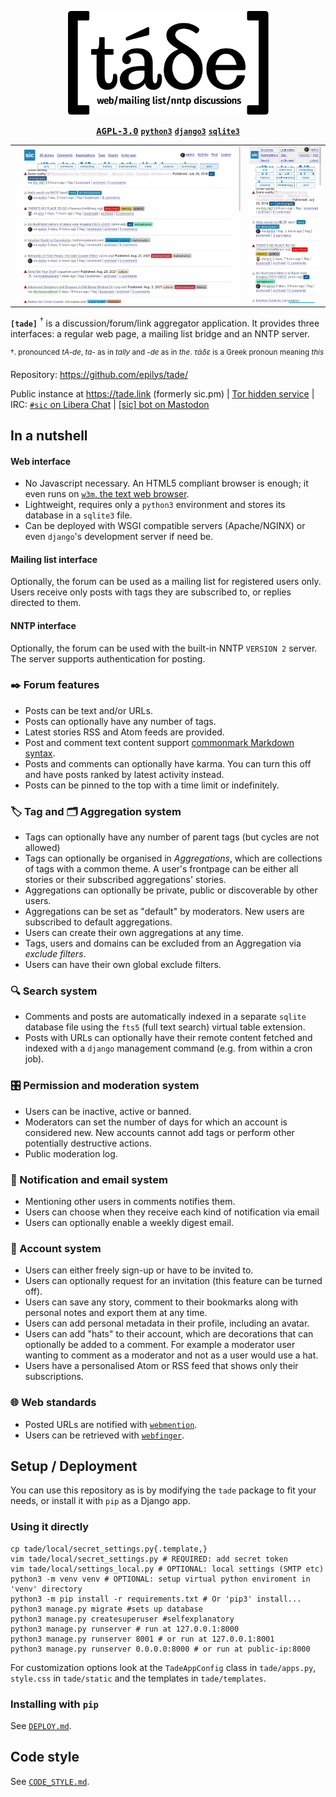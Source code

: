 <p align="center">
<img alt="tade - web/mailing list/nntp discussions" title="tade - web/mailing list/nntp discussions" width="321" height="166" src="./tade_logo.svg">
</p>

<p align="center">
<a href="https://github.com/epilys/tade/blob/main/LICENSE"><kbd><b>AGPL-3.0</b></kbd></a> <a href="https://www.python.org/" rel="nofollow"><kbd><b><code>python3</code></b></kbd></a> <a href="https://www.djangoproject.com/" rel="nofollow"><kbd><b><code>django3</code></b></kbd></a> <a href="https://sqlite.org" rel="nofollow"><kbd><b><code>sqlite3</code></b></kbd></a>
</p>

<table align="center">
	<tbody>
		<tr>
			<td><kbd><img src="./screenshot-frontpage.webp?raw=true" alt="frontpage screenshot" title="frontpage screenshot" width="363" height="250"/></kbd></td>
			<td><kbd><img src="./screenshot-frontpage-mobile.webp?raw=true" alt="frontpage on mobile screenshot" width="115" height="250"/></kbd></td>
		</tr>
	</tbody>
</table>

<strong><code>[tade]</code></strong> <sup>†</sup> is a discussion/forum/link aggregator application. It provides three interfaces: a regular web page, a mailing list bridge and an NNTP server.

<sup>†. pronounced *tA-de*, *ta*- as in *tally* and -*de* as in *the*. *τάδε* is a Greek pronoun meaning *this*</sup>

Repository: https://github.com/epilys/tade/

Public instance at https://tade.link (formerly sic.pm) | [Tor hidden service](http://sicpm3hp7dtrwhmf4qlelycqlvie6flqa5qnjnt3snok5xydvxhs4xyd.onion/) | IRC: [`#sic` on Libera Chat](https://libera.chat/) | [[sic] bot on Mastodon](https://botsin.space/@sic)

## In a nutshell

#### Web interface

- No Javascript necessary. An HTML5 compliant browser is enough; it even runs on [`w3m`, the text web browser](http://w3m.sourceforge.net/).
- Lightweight, requires only a `python3` environment and stores its database in a `sqlite3` file.
- Can be deployed with WSGI compatible servers (Apache/NGINX) or even `django`'s development server if need be.

#### Mailing list interface

Optionally, the forum can be used as a mailing list for registered users only. Users receive only posts with tags they are subscribed to, or replies directed to them.

#### NNTP interface

Optionally, the forum can be used with the built-in NNTP `VERSION 2` server. The server supports authentication for posting.

### ✒️ Forum features

- Posts can be text and/or URLs.
- Posts can optionally have any number of tags.
- Latest stories RSS and Atom feeds are provided.
- Post and comment text content support [commonmark Markdown syntax](https://commonmark.org/).
- Posts and comments can optionally have karma. You can turn this off and have posts ranked by latest activity instead.
- Posts can be pinned to the top with a time limit or indefinitely.

### 🏷️ Tag and 🗂️ Aggregation system

- Tags can optionally have any number of parent tags (but cycles are not allowed)
- Tags can optionally be organised in _Aggregations_, which are collections of tags with a common theme. A user's frontpage can be either all stories or their subscribed aggregations' stories.
- Aggregations can optionally be private, public or discoverable by other users.
- Aggregations can be set as "default" by moderators. New users are subscribed to default aggregations.
- Users can create their own aggregations at any time.
- Tags, users and domains can be excluded from an Aggregation via _exclude filters_.
- Users can have their own global exclude filters.

### 🔍 Search system

- Comments and posts are automatically indexed in a separate `sqlite` database file using the `fts5` (full text search) virtual table extension.
- Posts with URLs can optionally have their remote content fetched and indexed with a `django` management command (e.g. from within a cron job).

### 🎛️ Permission and moderation system

- Users can be inactive, active or banned.
- Moderators can set the number of days for which an account is considered new. New accounts cannot add tags or perform other potentially destructive actions.
- Public moderation log.

### 📨 Notification and email system

- Mentioning other users in comments notifies them.
- Users can choose when they receive each kind of notification via email
- Users can optionally enable a weekly digest email.

### 👥 Account system

- Users can either freely sign-up or have to be invited to.
- Users can optionally request for an invitation (this feature can be turned off).
- Users can save any story, comment to their bookmarks along with personal notes and export them at any time.
- Users can add personal metadata in their profile, including an avatar.
- Users can add "hats" to their account, which are decorations that can optionally be added to a comment. For example a moderator user wanting to comment as a moderator and not as a user would use a hat.
- Users have a personalised Atom or RSS feed that shows only their subscriptions.

### 🌐 Web standards

- Posted URLs are notified with [`webmention`](https://www.w3.org/TR/webmention/).
- Users can be retrieved with [`webfinger`](https://webfinger.net/).


## Setup / Deployment

You can use this repository as is by modifying the `tade` package to fit your needs, or install it with `pip` as a Django app.

### Using it directly

```shell
cp tade/local/secret_settings.py{.template,}
vim tade/local/secret_settings.py # REQUIRED: add secret token
vim tade/local/settings_local.py # OPTIONAL: local settings (SMTP etc)
python3 -m venv venv # OPTIONAL: setup virtual python enviroment in 'venv' directory
python3 -m pip install -r requirements.txt # Or 'pip3' install...
python3 manage.py migrate #sets up database
python3 manage.py createsuperuser #selfexplanatory
python3 manage.py runserver # run at 127.0.0.1:8000
python3 manage.py runserver 8001 # or run at 127.0.0.1:8001
python3 manage.py runserver 0.0.0.0:8000 # or run at public-ip:8000
```

For customization options look at the `TadeAppConfig` class in `tade/apps.py`, `style.css` in `tade/static` and the templates in `tade/templates`.

### Installing with `pip`

See [`DEPLOY.md`](DEPLOY.md).

## Code style

See [`CODE_STYLE.md`](CODE_STYLE.md).
